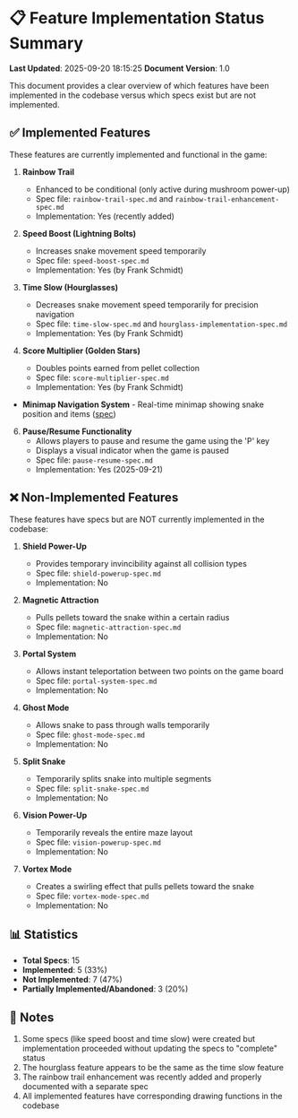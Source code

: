 # 📋 Feature Implementation Status Summary

**Last Updated**: 2025-09-20 18:15:25
**Document Version**: 1.0

This document provides a clear overview of which features have been implemented in the codebase versus which specs exist but are not implemented.

## ✅ Implemented Features

These features are currently implemented and functional in the game:

1. **Rainbow Trail**
    - Enhanced to be conditional (only active during mushroom power-up)
    - Spec file: `rainbow-trail-spec.md` and `rainbow-trail-enhancement-spec.md`
    - Implementation: Yes (recently added)

2. **Speed Boost (Lightning Bolts)**
    - Increases snake movement speed temporarily
    - Spec file: `speed-boost-spec.md`
    - Implementation: Yes (by Frank Schmidt)

3. **Time Slow (Hourglasses)**
    - Decreases snake movement speed temporarily for precision navigation
    - Spec file: `time-slow-spec.md` and `hourglass-implementation-spec.md`
    - Implementation: Yes (by Frank Schmidt)

4. **Score Multiplier (Golden Stars)**
    - Doubles points earned from pellet collection
    - Spec file: `score-multiplier-spec.md`
    - Implementation: Yes (by Frank Schmidt)

- **Minimap Navigation System** - Real-time minimap showing snake position and items ([spec](../specs/minimap-spec.md))

6. **Pause/Resume Functionality**
    - Allows players to pause and resume the game using the 'P' key
    - Displays a visual indicator when the game is paused
    - Spec file: `pause-resume-spec.md`
    - Implementation: Yes (2025-09-21)

## ❌ Non-Implemented Features

These features have specs but are NOT currently implemented in the codebase:

1. **Shield Power-Up**
    - Provides temporary invincibility against all collision types
    - Spec file: `shield-powerup-spec.md`
    - Implementation: No

2. **Magnetic Attraction**
    - Pulls pellets toward the snake within a certain radius
    - Spec file: `magnetic-attraction-spec.md`
    - Implementation: No

3. **Portal System**
    - Allows instant teleportation between two points on the game board
    - Spec file: `portal-system-spec.md`
    - Implementation: No

4. **Ghost Mode**
    - Allows snake to pass through walls temporarily
    - Spec file: `ghost-mode-spec.md`
    - Implementation: No

5. **Split Snake**
    - Temporarily splits snake into multiple segments
    - Spec file: `split-snake-spec.md`
    - Implementation: No

6. **Vision Power-Up**
    - Temporarily reveals the entire maze layout
    - Spec file: `vision-powerup-spec.md`
    - Implementation: No

7. **Vortex Mode**
    - Creates a swirling effect that pulls pellets toward the snake
    - Spec file: `vortex-mode-spec.md`
    - Implementation: No

## 📊 Statistics

- **Total Specs**: 15
- **Implemented**: 5 (33%)
- **Not Implemented**: 7 (47%)
- **Partially Implemented/Abandoned**: 3 (20%)

## 📝 Notes

1. Some specs (like speed boost and time slow) were created but implementation proceeded without updating the specs to "complete" status
2. The hourglass feature appears to be the same as the time slow feature
3. The rainbow trail enhancement was recently added and properly documented with a separate spec
4. All implemented features have corresponding drawing functions in the codebase
